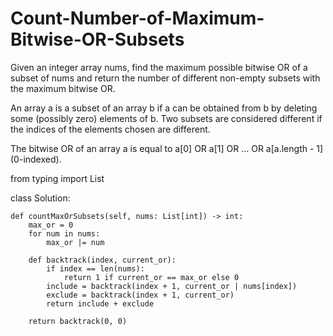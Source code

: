 # Count-Number-of-Maximum-Bitwise-OR-Subsets

Given an integer array nums, find the maximum possible bitwise OR of a subset of nums and return the number of different non-empty subsets with the maximum bitwise OR.

An array a is a subset of an array b if a can be obtained from b by deleting some (possibly zero) elements of b. Two subsets are considered different if the indices of the elements chosen are different.

The bitwise OR of an array a is equal to a[0] OR a[1] OR ... OR a[a.length - 1] (0-indexed).

from typing import List

class Solution:

    def countMaxOrSubsets(self, nums: List[int]) -> int:
        max_or = 0
        for num in nums:
            max_or |= num
        
        def backtrack(index, current_or):
            if index == len(nums):
                return 1 if current_or == max_or else 0
            include = backtrack(index + 1, current_or | nums[index])
            exclude = backtrack(index + 1, current_or)
            return include + exclude
        
        return backtrack(0, 0)
